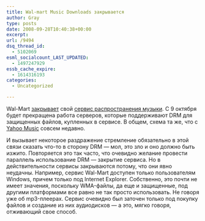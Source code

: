 ```yaml
---
title: Wal-mart Music Downloads закрывается
author: Gray
type: posts
date: 2008-09-28T10:40:38+00:00
excerpt:
url: /9494
dsq_thread_id:
  - 5102069
esml_socialcount_LAST_UPDATED:
  - 1497247929
essb_cache_expire:
  - 1614316193
categories:
  - Uncategorized

---
```








Wal-Mart <a href="http://www.readwriteweb.com/archives/wal-mart_gives_consumers_number_1_reason_why_drm_not_answer.php" target="_blank">закрывает</a> свой <a href="http://downloads.walmart.com/" target="_blank">сервис распространения музыки</a>. С 9 октября будет прекращена работа серверов, которые поддерживают DRM для защищенных файлов, купленных в сервисе. В общем, схема та же, что с <a href="http://www.searchengines.ru/blog/archives/009394.html" target="_blank">Yahoo Music</a> совсем недавно.

И вызывает некоторое раздражение стремление обязательно в этой связи сказать что-то в сторону DRM &#8212; мол, это зло и оно должно быть изжито. Повторяется это так часто, что очевидно желание провести параллель использование DRM &#8212; закрытие сервиса. Но в действительности сервисы закрываются потому, что они явно неудачны. Например, сервис Wal-Mart доступен только пользователям Windows, причем только под Internet Explorer. Собственно, это почти не имеет значения, поскольку WMA-файлы, да еще и защищенные, под другими платформами все равно не так просто использовать. Не говоря уже об mp3-плеерах. Сервис очевидно был заточен только под покупку файлов и создание из них аудиодисков &#8212; а это, мягко говоря, отживающий свое способ.